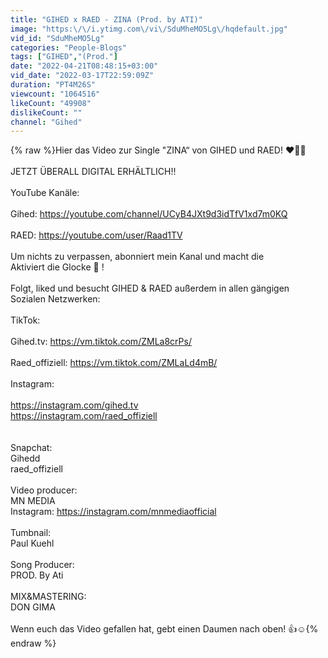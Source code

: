 ```yaml
---
title: "GIHED x RAED - ZINA (Prod. by ATI)"
image: "https:\/\/i.ytimg.com\/vi\/SduMheMO5Lg\/hqdefault.jpg"
vid_id: "SduMheMO5Lg"
categories: "People-Blogs"
tags: ["GIHED","(Prod."]
date: "2022-04-21T08:48:15+03:00"
vid_date: "2022-03-17T22:59:09Z"
duration: "PT4M26S"
viewcount: "1064516"
likeCount: "49908"
dislikeCount: ""
channel: "Gihed"
---
```

{% raw %}Hier das Video zur Single &quot;ZINA“ von GIHED und RAED! ❤️🙏🏽<br /><br />JETZT ÜBERALL DIGITAL ERHÄLTLICH!!<br /><br />YouTube Kanäle:<br /><br />Gihed: <a rel="nofollow" target="blank" href="https://youtube.com/channel/UCyB4JXt9d3idTfV1xd7m0KQ">https://youtube.com/channel/UCyB4JXt9d3idTfV1xd7m0KQ</a><br /><br />RAED: <a rel="nofollow" target="blank" href="https://youtube.com/user/Raad1TV">https://youtube.com/user/Raad1TV</a><br /><br />Um nichts zu verpassen, abonniert mein Kanal und macht die<br />Aktiviert die Glocke 🔔 !<br /><br />Folgt, liked und besucht GIHED &amp; RAED außerdem in allen gängigen<br />Sozialen Netzwerken:<br /><br />TikTok:<br /><br />Gihed.tv: <a rel="nofollow" target="blank" href="https://vm.tiktok.com/ZMLa8crPs/">https://vm.tiktok.com/ZMLa8crPs/</a><br /><br />Raed_offiziell:  <a rel="nofollow" target="blank" href="https://vm.tiktok.com/ZMLaLd4mB/">https://vm.tiktok.com/ZMLaLd4mB/</a><br /><br />Instagram: <br /><br /><a rel="nofollow" target="blank" href="https://instagram.com/gihed.tv">https://instagram.com/gihed.tv</a><br /><a rel="nofollow" target="blank" href="https://instagram.com/raed_offiziell">https://instagram.com/raed_offiziell</a><br /><br /><br />Snapchat: <br />Gihedd <br />raed_offiziell<br /><br />Video producer:<br />MN MEDIA<br /> Instagram: <a rel="nofollow" target="blank" href="https://instagram.com/mnmediaofficial">https://instagram.com/mnmediaofficial</a><br /><br />Tumbnail:<br />Paul Kuehl<br /><br />Song Producer: <br />PROD. By Ati<br /><br />MIX&amp;MASTERING:<br />DON GIMA<br /><br />Wenn euch das Video gefallen hat, gebt einen Daumen nach oben! 👍☺️{% endraw %}
